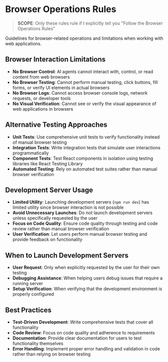# Browser Operations Rules

> **SCOPE**: Only these rules rule if I explicitly tell you "Follow the Browser Operations Rules"

Guidelines for browser-related operations and limitations when working with web applications.

## Browser Interaction Limitations

- **No Browser Control**: AI agents cannot interact with, control, or read content from web browsers
- **No Browser Testing**: Cannot perform manual testing, click buttons, fill forms, or verify UI elements in actual browsers
- **No Browser Logs**: Cannot access browser console logs, network requests, or developer tools
- **No Visual Verification**: Cannot see or verify the visual appearance of web applications in browsers

## Alternative Testing Approaches

- **Unit Tests**: Use comprehensive unit tests to verify functionality instead of manual browser testing
- **Integration Tests**: Write integration tests that simulate user interactions programmatically
- **Component Tests**: Test React components in isolation using testing libraries like React Testing Library
- **Automated Testing**: Rely on automated test suites rather than manual browser verification

## Development Server Usage

- **Limited Utility**: Launching development servers (`npm run dev`) has limited utility since browser interaction is not possible
- **Avoid Unnecessary Launches**: Do not launch development servers unless specifically requested by the user
- **Focus on Code Quality**: Ensure code quality through testing and code review rather than manual browser verification
- **User Verification**: Let users perform manual browser testing and provide feedback on functionality

## When to Launch Development Servers

- **User Request**: Only when explicitly requested by the user for their own testing
- **Debugging Assistance**: When helping users debug issues that require a running server
- **Setup Verification**: When verifying that the development environment is properly configured

## Best Practices

- **Test-Driven Development**: Write comprehensive tests that cover all functionality
- **Code Review**: Focus on code quality and adherence to requirements
- **Documentation**: Provide clear documentation for users to test functionality themselves
- **Error Handling**: Implement proper error handling and validation in code rather than relying on browser testing
